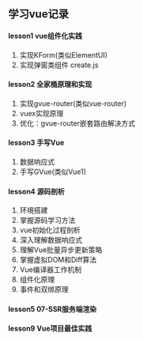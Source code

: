 ## 学习vue记录

####  lesson1 vue组件化实践
1. 实现KForm(类似ElementUI)
2. 实现弹窗类组件 create.js


#### lesson2 全家桶原理和实现

1. 实现gvue-router(类似vue-router)
2. vuex实现原理
3. 优化：gvue-router嵌套路由解决方式


#### lesson3 手写Vue
1. 数据响应式
2. 手写GVue(类似Vue1)


#### lesson4 源码剖析
1. 环境搭建
2. 掌握源码学习方法
3. vue初始化过程剖析
4. 深入理解数据响应式
5. 理解Vue批量异步更新策略
6. 掌握虚拟DOM和Diff算法
7. Vue编译器工作机制
8. 组件化原理
9. 事件和双绑原理

#### lesson5 07-SSR服务端渲染


#### lesson9 Vue项目最佳实践